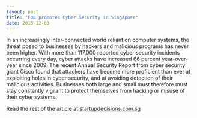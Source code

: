 ```yaml
---
layout: post
title: "EDB promotes Cyber Security in Singapore"
date: 2015-12-03
---
```

In an increasingly inter-connected world reliant on computer systems, the threat posed to businesses by hackers and malicious programs has never been higher. With more than 117,000 reported cyber security incidents occurring every day, cyber attacks have increased 66 percent year-over-year since 2009. The recent Annual Security Report from cyber security giant Cisco found that attackers have become more proficient than ever at exploiting holes in cyber security, and at avoiding detection of their malicious activities. Businesses both large and small must therefore must stay constantly vigilant to protect themselves from hacking or misuse of their cyber systems.

Read the rest of the article at [startupdecisions.com.sg](http://www.startupdecisions.com.sg/blog/edb-promotes-cyber-security-singapore/)
